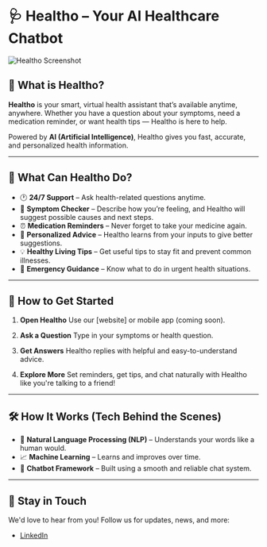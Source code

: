 # 🩺 Healtho – Your AI Healthcare Chatbot

![Healtho Screenshot](https://github.com/Aashvitt/Healtho-Healthcare_Chatbot/assets/91696949/fe6de50d-93f6-45cc-9a86-23f8be44763d)

## 👋 What is Healtho?

**Healtho** is your smart, virtual health assistant that’s available anytime, anywhere. Whether you have a question about your symptoms, need a medication reminder, or want health tips — Healtho is here to help.

Powered by **AI (Artificial Intelligence)**, Healtho gives you fast, accurate, and personalized health information.

---

## 🌟 What Can Healtho Do?

* 🕐 **24/7 Support** – Ask health-related questions anytime.
* 💬 **Symptom Checker** – Describe how you’re feeling, and Healtho will suggest possible causes and next steps.
* ⏰ **Medication Reminders** – Never forget to take your medicine again.
* 🧠 **Personalized Advice** – Healtho learns from your inputs to give better suggestions.
* 💡 **Healthy Living Tips** – Get useful tips to stay fit and prevent common illnesses.
* 🚨 **Emergency Guidance** – Know what to do in urgent health situations.

---

## 🚀 How to Get Started

1. **Open Healtho**
   Use our \[website] or mobile app (coming soon).

2. **Ask a Question**
   Type in your symptoms or health question.

3. **Get Answers**
   Healtho replies with helpful and easy-to-understand advice.

4. **Explore More**
   Set reminders, get tips, and chat naturally with Healtho like you're talking to a friend!

---

## 🛠️ How It Works (Tech Behind the Scenes)

* 🧠 **Natural Language Processing (NLP)** – Understands your words like a human would.
* 📈 **Machine Learning** – Learns and improves over time.
* 💬 **Chatbot Framework** – Built using a smooth and reliable chat system.

---

## 📢 Stay in Touch

We'd love to hear from you!
Follow us for updates, news, and more:

* [LinkedIn](https://www.linkedin.com/in/aarohi-srivastava-37336a260)
